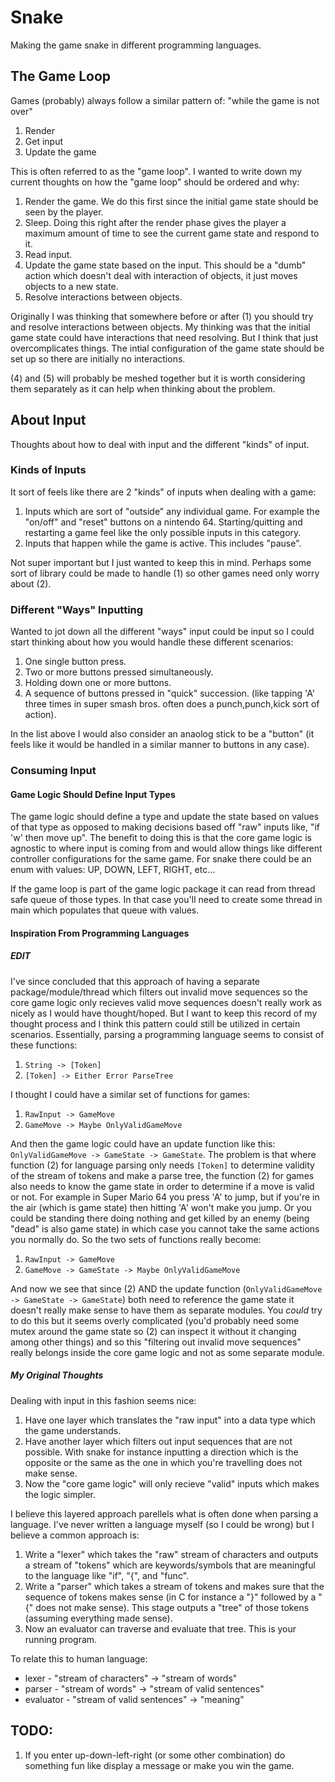# Snake
Making the game snake in different programming languages.

## The Game Loop
Games (probably) always follow a similar pattern of: "while the game
is not over"

1. Render
2. Get input
3. Update the game

This is often referred to as the "game loop". I wanted to write down
my current thoughts on how the "game loop" should be ordered and why:

1. Render the game. We do this first since the initial game state
   should be seen by the player.
2. Sleep. Doing this right after the render phase gives the player a
   maximum amount of time to see the current game state and respond to
   it.
3. Read input.
4. Update the game state based on the input. This should be a "dumb"
   action which doesn't deal with interaction of objects, it just
   moves objects to a new state.
5. Resolve interactions between objects.

Originally I was thinking that somewhere before or after (1) you
should try and resolve interactions between objects. My thinking was
that the initial game state could have interactions that need
resolving. But I think that just overcomplicates things. The intial
configuration of the game state should be set up so there are
initially no interactions.

(4) and (5) will probably be meshed together but it is worth
considering them separately as it can help when thinking about the
problem.

## About Input
Thoughts about how to deal with input and the different "kinds" of
input.

### Kinds of Inputs
It sort of feels like there are 2 "kinds" of inputs when dealing with
a game:

1. Inputs which are sort of "outside" any individual game. For example
   the "on/off" and "reset" buttons on a nintendo 64.
   Starting/quitting and restarting a game feel like the only possible
   inputs in this category.
2. Inputs that happen while the game is active. This includes "pause".

Not super important but I just wanted to keep this in mind. Perhaps
some sort of library could be made to handle (1) so other games need
only worry about (2).

### Different "Ways" Inputting
Wanted to jot down all the different "ways" input could be input so I
could start thinking about how you would handle these different
scenarios:

1. One single button press.
2. Two or more buttons pressed simultaneously.
3. Holding down one or more buttons.
4. A sequence of buttons pressed in "quick" succession. (like tapping
   'A' three times in super smash bros. often does a punch,punch,kick
   sort of action).

In the list above I would also consider an anaolog stick to be a
"button" (it feels like it would be handled in a similar manner to
buttons in any case).

### Consuming Input
#### Game Logic Should Define Input Types
The game logic should define a type and update the state based on
values of that type as opposed to making decisions based off "raw"
inputs like, "if 'w' then move up". The benefit to doing this is that
the core game logic is agnostic to where input is coming from and
would allow things like different controller configurations for the
same game. For snake there could be an enum with values: UP, DOWN,
LEFT, RIGHT, etc...

If the game loop is part of the game logic package it can read from
thread safe queue of those types. In that case you'll need to create
some thread in main which populates that queue with values.

#### Inspiration From Programming Languages
##### EDIT
I've since concluded that this approach of having a separate
package/module/thread which filters out invalid move sequences so the
core game logic only recieves valid move sequences doesn't really work
as nicely as I would have thought/hoped. But I want to keep this
record of my thought process and I think this pattern could still be
utilized in certain scenarios. Essentially, parsing a programming
language seems to consist of these functions:

1. `String -> [Token]`
2. `[Token] -> Either Error ParseTree`

I thought I could have a similar set of functions for games:

1. `RawInput -> GameMove`
2. `GameMove -> Maybe OnlyValidGameMove`

And then the game logic could have an update function like this:
`OnlyValidGameMove -> GameState -> GameState`. The problem is that
where function (2) for language parsing only needs `[Token]` to
determine validity of the stream of tokens and make a parse tree, the
function (2) for games also needs to know the game state in order to
determine if a move is valid or not. For example in Super Mario 64 you
press 'A' to jump, but if you're in the air (which is game state) then
hitting 'A' won't make you jump. Or you could be standing there doing
nothing and get killed by an enemy (being "dead" is also game state)
in which case you cannot take the same actions you normally do. So the
two sets of functions really become:

1. `RawInput -> GameMove`
2. `GameMove -> GameState -> Maybe OnlyValidGameMove`

And now we see that since (2) AND the update function
(`OnlyValidGameMove -> GameState -> GameState`) both need to reference
the game state it doesn't really make sense to have them as separate
modules. You *could* try to do this but it seems overly complicated
(you'd probably need some mutex around the game state so (2) can
inspect it without it changing among other things) and so this
"filtering out invalid move sequences" really belongs inside the core
game logic and not as some separate module.

##### My Original Thoughts
Dealing with input in this fashion seems nice:

1. Have one layer which translates the "raw input" into a data type
   which the game understands.
2. Have another layer which filters out input sequences that are not
   possible. With snake for instance inputting a direction which is
   the opposite or the same as the one in which you're travelling does
   not make sense.
3. Now the "core game logic" will only recieve "valid" inputs which
   makes the logic simpler.

I believe this layered approach parellels what is often done when
parsing a language. I've never written a language myself (so I could
be wrong) but I believe a common approach is:

1. Write a "lexer" which takes the "raw" stream of characters and
   outputs a stream of "tokens" which are keywords/symbols that are
   meaningful to the language like "if", "{", and "func".
2. Write a "parser" which takes a stream of tokens and makes sure that
   the sequence of tokens makes sense (in C for instance a "}"
   followed by a "{" does not make sense). This stage outputs a "tree"
   of those tokens (assuming everything made sense).
3. Now an evaluator can traverse and evaluate that tree. This is your
   running program.

To relate this to human language:

- lexer - "stream of characters" -> "stream of words"
- parser - "stream of words" -> "stream of valid sentences"
- evaluator - "stream of valid sentences" -> "meaning"

## TODO:
1. If you enter up-down-left-right (or some other combination) do
   something fun like display a message or make you win the game.
